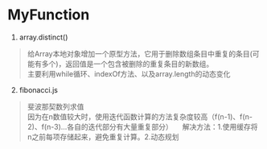 # MyFunction
1. array.distinct()
> 给Array本地对象增加一个原型方法，它用于删除数组条目中重复的条目(可能有多个)，返回值是一个包含被删除的重复条目的新数组。   
> 主要利用while循环、indexOf方法、以及array.length的动态变化

2. fibonacci.js   
> 斐波那契数列求值      
> 因为在n数值较大时，使用迭代函数计算的方法复杂度较高（f(n-1)、f(n-2)、f(n-3)...各自的迭代部分有大量重复部分）     
> 解决方法：1.使用缓存将n之前每项存储起来，避免重复计算。2.动态规划

